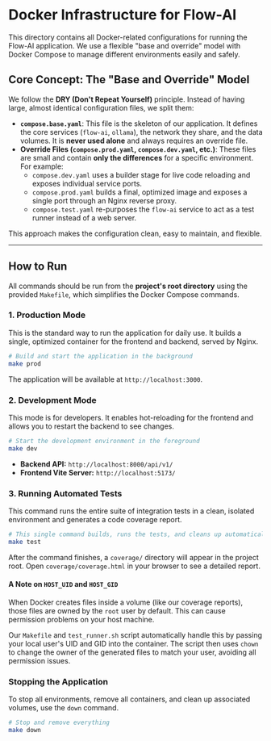 # Docker Infrastructure for Flow-AI

This directory contains all Docker-related configurations for running the Flow-AI application. We use a flexible "base and override" model with Docker Compose to manage different environments easily and safely.

## Core Concept: The "Base and Override" Model

We follow the **DRY (Don't Repeat Yourself)** principle. Instead of having large, almost identical configuration files, we split them:

- **`compose.base.yaml`**: This file is the skeleton of our application. It defines the core services (`flow-ai`, `ollama`), the network they share, and the data volumes. It is **never used alone** and always requires an override file.
- **Override Files (`compose.prod.yaml`, `compose.dev.yaml`, etc.)**: These files are small and contain **only the differences** for a specific environment. For example:
  - `compose.dev.yaml` uses a builder stage for live code reloading and exposes individual service ports.
  - `compose.prod.yaml` builds a final, optimized image and exposes a single port through an Nginx reverse proxy.
  - `compose.test.yaml` re-purposes the `flow-ai` service to act as a test runner instead of a web server.

This approach makes the configuration clean, easy to maintain, and flexible.

---

## How to Run

All commands should be run from the **project's root directory** using the provided `Makefile`, which simplifies the Docker Compose commands.

### 1. Production Mode

This is the standard way to run the application for daily use. It builds a single, optimized container for the frontend and backend, served by Nginx.

```bash
# Build and start the application in the background
make prod
```

The application will be available at `http://localhost:3000`.

### 2. Development Mode

This mode is for developers. It enables hot-reloading for the frontend and allows you to restart the backend to see changes.

```bash
# Start the development environment in the foreground
make dev
```

- **Backend API:** `http://localhost:8000/api/v1/`
- **Frontend Vite Server:** `http://localhost:5173/`

### 3. Running Automated Tests

This command runs the entire suite of integration tests in a clean, isolated environment and generates a code coverage report.

```bash
# This single command builds, runs the tests, and cleans up automatically.
make test
```

After the command finishes, a `coverage/` directory will appear in the project root. Open `coverage/coverage.html` in your browser to see a detailed report.

#### A Note on `HOST_UID` and `HOST_GID`

When Docker creates files inside a volume (like our coverage reports), those files are owned by the `root` user by default. This can cause permission problems on your host machine.

Our `Makefile` and `test_runner.sh` script automatically handle this by passing your local user's UID and GID into the container. The script then uses `chown` to change the owner of the generated files to match your user, avoiding all permission issues.

### Stopping the Application

To stop all environments, remove all containers, and clean up associated volumes, use the `down` command.

```bash
# Stop and remove everything
make down
```